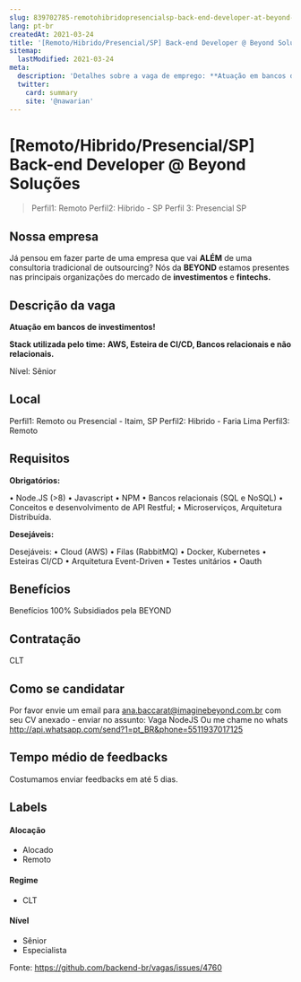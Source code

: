 ```yaml
---
slug: 839702785-remotohibridopresencialsp-back-end-developer-at-beyond-solucoes
lang: pt-br
createdAt: 2021-03-24
title: '[Remoto/Hibrido/Presencial/SP] Back-end Developer @ Beyond Soluções - Vaga de Emprego'
sitemap:
  lastModified: 2021-03-24
meta:
  description: 'Detalhes sobre a vaga de emprego: **Atuação em bancos de investimentos!** **Stack utilizada pelo time:** **AWS, Esteira de CI/CD, Bancos relacionais e não relacionais.** Nível: Sênior'
  twitter:
    card: summary
    site: '@nawarian'
---
```


# [Remoto/Hibrido/Presencial/SP] Back-end Developer @ Beyond Soluções

<!--
==================================================
Caso a vaga for remoto durante a pandemia informar no texto "Remoto durante o covid"
==================================================
-->
<!-- 
==================================================
POR FAVOR, SÓ POSTE SE A VAGA FOR PARA BACK-END!

Não faça distinção de gênero no título da vaga.

Use: "Back-End Developer" ao invés de 
"Desenvolvedor Back-End" \o/

Exemplo: `[São Paulo] Back-End Developer @ NOME DA EMPRESA`
==================================================
-->
<!--
==================================================
Caso a vaga for remoto durante a pandemia deixar a linha abaixo
==================================================
-->
> Perfil1: Remoto
Perfil2: Hibrido - SP
Perfil 3: Presencial SP

## Nossa empresa

Já pensou em fazer parte de uma empresa que vai **ALÉM** de uma consultoria tradicional de outsourcing?
Nós da **BEYOND** estamos presentes nas principais organizações do mercado de **investimentos** e **fintechs.**

## Descrição da vaga

**Atuação em bancos de investimentos!**

**Stack utilizada pelo time:**
**AWS, Esteira de CI/CD, Bancos relacionais e não relacionais.**

Nível: Sênior

## Local
Perfil1: Remoto ou Presencial - Itaim, SP
Perfil2: Hibrido - Faria Lima
Perfil3: Remoto

## Requisitos

**Obrigatórios:**

• Node.JS (>8)
• Javascript
• NPM
• Bancos relacionais (SQL e NoSQL)
• Conceitos e desenvolvimento de API Restful;
• Microserviços, Arquitetura Distribuída.

**Desejáveis:**

Desejáveis:
• Cloud (AWS)
• Filas (RabbitMQ)
• Docker, Kubernetes
• Esteiras CI/CD
• Arquitetura Event-Driven
• Testes unitários
• Oauth

## Benefícios

 Benefícios 100% Subsidiados pela BEYOND

## Contratação

CLT

## Como se candidatar

Por favor envie um email para ana.baccarat@imaginebeyond.com.br com seu CV anexado - enviar no assunto: Vaga NodeJS
Ou me chame no whats http://api.whatsapp.com/send?1=pt_BR&phone=5511937017125

## Tempo médio de feedbacks

Costumamos enviar feedbacks em até 5 dias.

## Labels
<!-- retire os labels que não fazem sentido à vaga -->

#### Alocação
- Alocado
- Remoto

#### Regime
- CLT

#### Nível
- Sênior
- Especialista




Fonte: https://github.com/backend-br/vagas/issues/4760